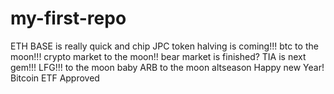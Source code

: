 # my-first-repo
ETH
BASE is really quick and chip
JPC token
halving is coming!!!
btc to the moon!!!
crypto market to the moon!!
bear market is finished?
TIA is next gem!!!
LFG!!!
to the moon baby
ARB to the moon
altseason
Happy new Year!
Bitcoin ETF Approved
